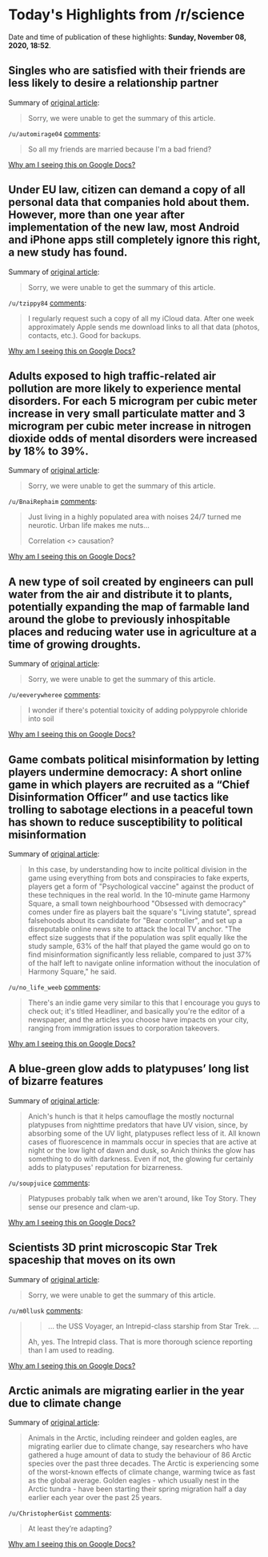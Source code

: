 # Today's Highlights from /r/science

Date and time of publication of these highlights: **Sunday, November 08, 2020, 18:52**.

## Singles who are satisfied with their friends are less likely to desire a relationship partner

Summary of [original article](https://www.psypost.org/2020/11/singles-who-are-satisfied-with-their-friends-are-less-likely-to-desire-a-relationship-partner-58488):

> Sorry, we were unable to get the summary of this article.

`/u/automirage04` [comments](https://www.reddit.com/r/science/comments/jqizd2/singles_who_are_satisfied_with_their_friends_are/):

> So all my friends are married because I'm a bad friend?

[Why am I seeing this on Google Docs?](https://docs.google.com/document/d/1Dc6We63vOXIZsc0op-Bt4abqkYjXzOigalQqFxmvvbM/edit?usp=sharing)

## Under EU law, citizen can demand a copy of all personal data that companies hold about them. However, more than one year after implementation of the new law, most Android and iPhone apps still completely ignore this right, a new study has found.

Summary of [original article](https://dl.acm.org/doi/epdf/10.1145/3407023.3407057):

> Sorry, we were unable to get the summary of this article.

`/u/tzippy84` [comments](https://www.reddit.com/r/science/comments/jqdct8/under_eu_law_citizen_can_demand_a_copy_of_all/):

> I regularly request such a copy of all my iCloud data. After one week approximately Apple sends me download links to all that data (photos, contacts, etc.).
> Good for backups.

[Why am I seeing this on Google Docs?](https://docs.google.com/document/d/1Dc6We63vOXIZsc0op-Bt4abqkYjXzOigalQqFxmvvbM/edit?usp=sharing)

## Adults exposed to high traffic-related air pollution are more likely to experience mental disorders. For each 5 microgram per cubic meter increase in very small particulate matter and 3 microgram per cubic meter increase in nitrogen dioxide odds of mental disorders were increased by 18% to 39%.

Summary of [original article](https://www.kcl.ac.uk/news/study-supports-link-between-traffic-related-air-pollution-and-mental-disorders):

> Sorry, we were unable to get the summary of this article.

`/u/BnaiRephaim` [comments](https://www.reddit.com/r/science/comments/jqdx06/adults_exposed_to_high_trafficrelated_air/):

> Just living in a highly populated area with noises 24/7 turned me neurotic. Urban life makes me nuts... 
> 
> Correlation <> causation?

[Why am I seeing this on Google Docs?](https://docs.google.com/document/d/1Dc6We63vOXIZsc0op-Bt4abqkYjXzOigalQqFxmvvbM/edit?usp=sharing)

## A new type of soil created by engineers can pull water from the air and distribute it to plants, potentially expanding the map of farmable land around the globe to previously inhospitable places and reducing water use in agriculture at a time of growing droughts.

Summary of [original article](https://news.utexas.edu/2020/11/02/self-watering-soil-could-transform-farming/):

> Sorry, we were unable to get the summary of this article.

`/u/eeverywheree` [comments](https://www.reddit.com/r/science/comments/jqa1ju/a_new_type_of_soil_created_by_engineers_can_pull/):

> I wonder if there's potential toxicity of adding polyppyrole chloride into soil

[Why am I seeing this on Google Docs?](https://docs.google.com/document/d/1Dc6We63vOXIZsc0op-Bt4abqkYjXzOigalQqFxmvvbM/edit?usp=sharing)

## Game combats political misinformation by letting players undermine democracy: A short online game in which players are recruited as a “Chief Disinformation Officer” and use tactics like trolling to sabotage elections in a peaceful town has shown to reduce susceptibility to political misinformation

Summary of [original article](https://www.cam.ac.uk/research/news/game-combats-political-misinformation-by-letting-players-undermine-democracy):

> In this case, by understanding how to incite political division in the game using everything from bots and conspiracies to fake experts, players get a form of "Psychological vaccine" against the product of these techniques in the real world. In the 10-minute game Harmony Square, a small town neighbourhood "Obsessed with democracy" comes under fire as players bait the square's "Living statute", spread falsehoods about its candidate for "Bear controller", and set up a disreputable online news site to attack the local TV anchor. "The effect size suggests that if the population was split equally like the study sample, 63% of the half that played the game would go on to find misinformation significantly less reliable, compared to just 37% of the half left to navigate online information without the inoculation of Harmony Square," he said.

`/u/no_life_weeb` [comments](https://www.reddit.com/r/science/comments/jq7npo/game_combats_political_misinformation_by_letting/):

> There's an indie game very similar to this that I encourage you guys to check out; it's titled Headliner, and basically you're the editor of a newspaper, and the articles you choose have impacts on your city, ranging from immigration issues to corporation takeovers.

[Why am I seeing this on Google Docs?](https://docs.google.com/document/d/1Dc6We63vOXIZsc0op-Bt4abqkYjXzOigalQqFxmvvbM/edit?usp=sharing)

## A blue-green glow adds to platypuses’ long list of bizarre features

Summary of [original article](https://www.sciencenews.org/article/platypus-glow-blue-green-ultraviolet-light-fluorescent-fur):

> Anich's hunch is that it helps camouflage the mostly nocturnal platypuses from nighttime predators that have UV vision, since, by absorbing some of the UV light, platypuses reflect less of it. All known cases of fluorescence in mammals occur in species that are active at night or the low light of dawn and dusk, so Anich thinks the glow has something to do with darkness. Even if not, the glowing fur certainly adds to platypuses' reputation for bizarreness.

`/u/soupjuice` [comments](https://www.reddit.com/r/science/comments/jqd091/a_bluegreen_glow_adds_to_platypuses_long_list_of/):

> Platypuses probably talk when we aren't around, like Toy Story. They sense our presence and clam-up.

[Why am I seeing this on Google Docs?](https://docs.google.com/document/d/1Dc6We63vOXIZsc0op-Bt4abqkYjXzOigalQqFxmvvbM/edit?usp=sharing)

## Scientists 3D print microscopic Star Trek spaceship that moves on its own

Summary of [original article](https://edition.cnn.com/2020/11/08/us/star-trek-3d-microscopic-spaceship-scn-trnd/index.html):

> Sorry, we were unable to get the summary of this article.

`/u/m0llusk` [comments](https://www.reddit.com/r/science/comments/jq8ddy/scientists_3d_print_microscopic_star_trek/):

> > ... the USS Voyager, an Intrepid-class starship from Star Trek. ...
> 
> Ah, yes.  The Intrepid class.  That is more thorough science reporting than I am used to reading.

[Why am I seeing this on Google Docs?](https://docs.google.com/document/d/1Dc6We63vOXIZsc0op-Bt4abqkYjXzOigalQqFxmvvbM/edit?usp=sharing)

## Arctic animals are migrating earlier in the year due to climate change

Summary of [original article](https://www.newscientist.com/article/2259144-arctic-animals-are-migrating-earlier-in-the-year-due-to-climate-change/):

> Animals in the Arctic, including reindeer and golden eagles, are migrating earlier due to climate change, say researchers who have gathered a huge amount of data to study the behaviour of 86 Arctic species over the past three decades. The Arctic is experiencing some of the worst-known effects of climate change, warming twice as fast as the global average. Golden eagles - which usually nest in the Arctic tundra - have been starting their spring migration half a day earlier each year over the past 25 years.

`/u/ChristopherGist` [comments](https://www.reddit.com/r/science/comments/jqlc23/arctic_animals_are_migrating_earlier_in_the_year/):

> At least they’re adapting?

[Why am I seeing this on Google Docs?](https://docs.google.com/document/d/1Dc6We63vOXIZsc0op-Bt4abqkYjXzOigalQqFxmvvbM/edit?usp=sharing)

